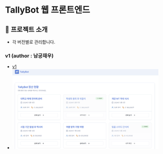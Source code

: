 # TallyBot 웹 프론트엔드

## 📖 프로젝트 소개
*   각 버전별로 관리합니다.

### v1 (author : 남궁재우)
*   [v1](/client-frontend/v1/README.md)
*   ![메인 화면](/client-frontend/v1/img/screenshots/tally-bot_sample_main.png)
